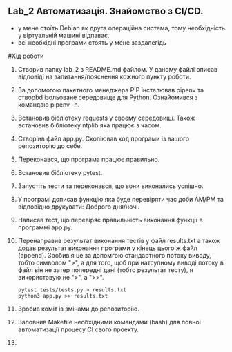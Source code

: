 ## Lab_2 Автоматизація. Знайомство з CI/CD.

- у мене стоїть Debian як друга операційна система, тому необхідність у віртуальній машині відпаває.
- всі необхідні програми стоять у мене заздалегідь

#Хід роботи

 1. Створив папку lab_2 з README.md файлом. У даному файлі описав відповіді на запитання/пояснення кожного пункту роботи.
 2. За допомогою пакетного менеджера PIP інсталював pipenv та створbd ізольоване середовище для Python. Ознайомився з командаю pipenv -h.
 3. Встановив бібліотеку requests у своєму середовищі. Також встановив бібліотеку ntplib яка працює з часом.
 4. Створіив файл app.py. Скопіював код програми із вашого репозиторію до себе.
 5. Переконався, що програма працює правильно.
 6. Встановив бібліотеку pytest.
 7. Запустіть тести та переконався, що вони виконались успішно.
 8. У програмі дописав функцію яка буде перевіряти час доби AM/PM та відповідно друкувати: Доброго дня/ночі.
 9. Написав тест, що перевіряє правильність виконання функції в программі app.py.
 10. Перенаправив результат виконання тестів у файл results.txt а також додав результат виконання програми у кінець цього ж файл (append). 
 Зробив я це за допомгою стандартного потоку виводу, тобто символом ">", а для того, щоб при натсупному виводі потоку в файл він не затер попередні дані (тобто результат тесту), я використовую не ">", а ">>".

       ``` 
      pytest tests/tests.py > results.txt
      python3 app.py >> results.txt
      ```
11. Зробив коміт із змінами до репозиторію.
12. Заповнив Makefile необхідними командами (bash) для повної автоматизації процесу СІ свого проекту.
13. 